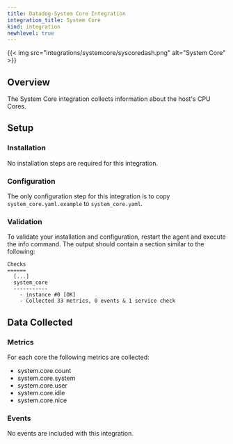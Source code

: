 ```yaml
---
title: Datadog-System Core Integration
integration_title: System Core
kind: integration
newhlevel: true
---
```


{{< img src="integrations/systemcore/syscoredash.png" alt="System Core" >}}

## Overview

The System Core integration collects information about the host's CPU Cores.

## Setup
### Installation

No installation steps are required for this integration.

### Configuration

The only configuration step for this integration is to copy `system_core.yaml.example` to `system_core.yaml`.

### Validation

To validate your installation and configuration, restart the agent and execute the info command. The output should contain a section similar to the following:


    Checks
    ======
      [...]
      system_core
      -----------
        - instance #0 [OK]
        - Collected 33 metrics, 0 events & 1 service check

## Data Collected
### Metrics

For each core the following metrics are collected:

* system.core.count
* system.core.system
* system.core.user
* system.core.idle
* system.core.nice

### Events

No events are included with this integration.